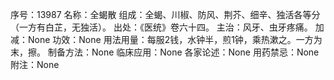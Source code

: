 序号：13987
名称：全蝎散
组成：全蝎、川椒、防风、荆芥、细辛、独活各等分（一方有白芷，无独活）。
出处：《医统》卷六十四。
主治：风牙、虫牙疼痛。
加减：None
功效：None
用法用量：每服2钱，水钟半，煎1钟，乘热漱之。一方为末，擦。
制备方法：None
临床应用：None
各家论述：None
用药禁忌：None
附注：None
